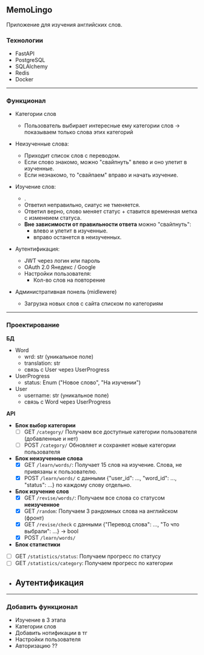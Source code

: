 ## MemoLingo
Приложение для изучения английских слов.
### Технологии
- FastAPI
- PostgreSQL
- SQLAlchemy
- Redis
- Docker
***
### Функционал
- Категории слов
  - Пользователь выбирает интересные ему категории слов -> показываем только слова этих категорий

- Неизученные слова:
    - Приходит список слов c переводом.
    - Если слово знакомо, можно "свайпнуть" влево и оно улетит в изученные.
    - Если незнакомо, то "свайпаем" вправо и начать изучение.
- Изучение слов:
    - . 
    - Ответил неправильно, сиатус не тменяется.
    - Ответил верно, слово меняет статус + ставится временная метка с изменеием статуса. 
    - **Вне зависимости от правильности ответа** можно "свайпнуть":
      - влево и улетит в изученные.
      - вправо останется в неизученных.
- Аутентификация:
  - JWT через логин или пароль
  - OAuth 2.0 Янедекс / Google
  - Настройки пользователя:
    - Кол-во слов на повторение
- Административная понель (midlewere)
  - Загрузка новых слов c сайта списком по категориям
***
### Проектирование

**БД**
- Word
  - wrd: str (уникальное поле)
  - translation: str
  - связь с User через UserProgress
- UserProgress
  - status: Enum ("Новое слово", "На изучении")
- User
    - username: str (уникальное поле)
    - связь с Word через UserProgress

**API**
- **Блок выбор категории**
  - [ ] GET `/category/` Получаем все доступные категории пользователя (добавленные и нет)
  - [ ] POST `/category/` Обновляет и сохраняет новые категории пользователя

- **Блок неизученные слова**
  - [x] GET `/learn/words/`: Получает 15 слов на изучение. Слова, не привязаны к пользователю.
  - [x] POST `/learn/words/` с данными {"user_id": ..., "word_id": ..., "status": ...} по каждому слову отдельно.

- **Блок изучение слов**
  - [x] GET `/revise/words/`: Получаем все слова со статусом **неизученное**
  - [x] GET `/random`: Получаем 3 рандомных слова на английском (фронт)
  - [x] GET `/revise/check` с данными {"Перевод слова": ..., "То что выбрали": ...} -> bool 
  - [x] POST `/learn/words/`

-  **Блок статистики**
  - [ ] GET `/statistics/status`: Получаем прогресс по статусу
  - [ ] GET `/statistics/category`: Получаем прогресс по категории
- **Аутентификация**
  - 
***
### Добавить функционал

- Изучение в 3 этапа
- Категории слов
- Добавить нотификации в тг
- Настройки пользователя
- Авторизацию ??


